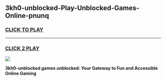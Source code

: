 
## 3kh0-unblocked-Play-Unblocked-Games-Online-pnunq
<h3>
<a href="https://premium76.site?title=3kh0-unblocked&ref=25A">CLICK TO PLAY</a></h3>
<hr>

<h3>
<a href="https://premium76.site?title=3kh0-unblocked&ref=25A">CLICK 2 PLAY</a>
  
</h3>

<a href="https://premium76.site?title=3kh0-unblocked&ref=25A"><img src="https://clearcache.store/games.png"></a>


**3kh0-unblocked games unblocked: Your Gateway to Fun and Accessible Online Gaming**
